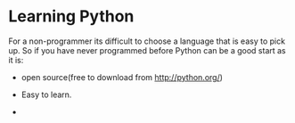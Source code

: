 # Learning Python
For a non-programmer its difficult to choose a language that is easy to pick up.
So if you have never programmed before Python can be a good start as it is:

* open source(free to download from http://python.org/)

* Easy to learn.

* 
